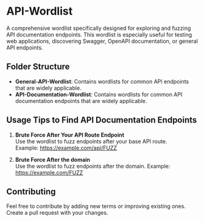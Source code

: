 # API-Wordlist

A comprehensive wordlist specifically designed for exploring and fuzzing API documentation endpoints. This wordlist is especially useful for testing web applications, discovering Swagger, OpenAPI documentation, or general API endpoints.

## Folder Structure

- **General-API-Wordlist**: Contains wordlists for common API endpoints that are widely applicable.  
- **API-Documentation-Wordlist**: Contains wordlists for common API documentation endpoints that are widely applicable.

## Usage Tips to Find API Documentation Endpoints

1. **Brute Force After Your API Route Endpoint**  
   Use the wordlist to fuzz endpoints after your base API route.  
   Example: https://example.com/api/FUZZ
   
3. **Brute Force After the domain**  
   Use the wordlist to fuzz endpoints after the domain.
   Example: https://example.com/FUZZ

## Contributing

Feel free to contribute by adding new terms or improving existing ones. Create a pull request with your changes.
   

